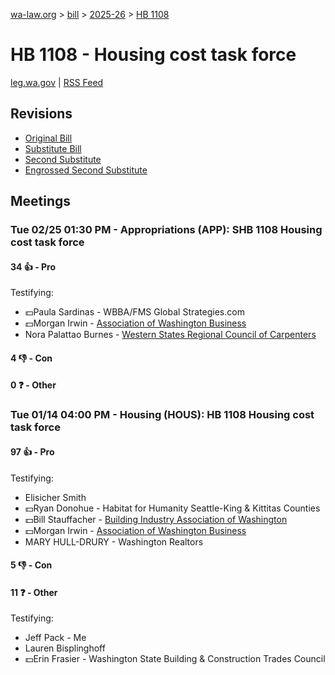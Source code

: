 [wa-law.org](/) > [bill](/bill/) > [2025-26](/bill/2025-26/) > [HB 1108](/bill/2025-26/hb/1108/)

# HB 1108 - Housing cost task force
[leg.wa.gov](https://app.leg.wa.gov/billsummary?BillNumber=1108&Year=2025&Initiative=false) | [RSS Feed](./rss.xml)

## Revisions
* [Original Bill](1/)
* [Substitute Bill](S/)
* [Second Substitute](S2/)
* [Engrossed Second Substitute](S2.E/)

## Meetings
### Tue 02/25 01:30 PM - Appropriations (APP): SHB 1108 Housing cost task force
#### 34 👍 - Pro
Testifying:
* 💵Paula Sardinas - WBBA/FMS Global Strategies.com
* 💵Morgan Irwin - [Association of Washington Business](/org/association_of_washington_business/)
* Nora Palattao Burnes - [Western States Regional Council of Carpenters](/org/western_states_regional_council_of_carpenters/)

#### 4 👎 - Con

#### 0 ❓ - Other

### Tue 01/14 04:00 PM - Housing (HOUS): HB 1108 Housing cost task force
#### 97 👍 - Pro
Testifying:
* Elisicher Smith
* 💵Ryan Donohue - Habitat for Humanity Seattle-King & Kittitas Counties
* 💵Bill Stauffacher - [Building Industry Association of Washington](/org/building_industry_association_of_washington/)
* 💵Morgan Irwin - [Association of Washington Business](/org/association_of_washington_business/)
* MARY HULL-DRURY - Washington Realtors

#### 5 👎 - Con

#### 11 ❓ - Other
Testifying:
* Jeff Pack - Me
* Lauren Bisplinghoff
* 💵Erin Frasier - Washington State Building & Construction Trades Council
